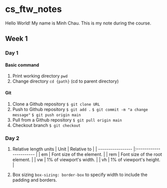 # cs_ftw_notes
Hello World!
My name is Minh Chau. This is my note during the course. 
## Week 1
### Day 1
#### Basic command
1. Print working directory
`pwd`
2. Change directory
`cd {path}` (cd to parent directory)
#### Git
1. Clone a Github repository
`$ git clone URL`
2. Push to Github repository
`$ git add .`
`$ git commit -m "a change message"`
`$ git push origin main`
3. Pull from a Github repository
`$ git pull origin main`
4. Checkout branch
`$ git checkout`

### Day 2
1. Relative length units
| Unit        | Relative to               |
| ----------------- |:----------------------- |
| em        | Font size of the element.   |
| rem	 | Font size of the root element.   |
| vw         | 1% of viewport's width.      |
| vh        |  1% of viewport's height.   | 

2. Box sizing
`box-sizing: border-box` to specify width to include the padding and borders.
